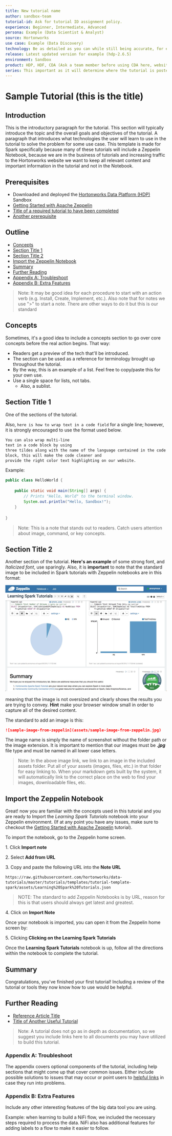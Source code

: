 ```yaml
---
title: New tutorial name
author: sandbox-team
tutorial-id: Ask for tutorial ID assignment policy.
experience: Beginner, Intermediate, Advanced
persona: Example (Data Scientist & Analyst)
source: Hortonworks
use case: Example (Data Discovery)
technology: Be as detailed as you can while still being accurate, for example (Apache Spark, Apache Ozone, Apache Hive with LLAP)
release: Latest updated version for example (hdp-2.6.5)
environment: Sandbox
product: HDP, HDF, CDA (Ask a team member before using CDA here, website might not be ready yet)
series: This important as it will determine where the tutorial is posted example (HDP > Develop with Hadoop > Apache Spark)
---
```


# Sample Tutorial (this is the title)

## Introduction

This is the introductory paragraph for the tutorial. This section will typically introduce the topic and the overall goals and objectives of the tutorial. A paragraph that introduces what technologies the user will learn to use in the tutorial to solve the problem for some use case. This template is made for Spark specifically because many of these tutorials will include a Zeppelin Notebook, because we are in the business of tutorials and increasing traffic to the Hortonworks website we want to keep all relevant content and important information in the tutorial and not in the Notebook.
<!-- If you need to add comments HTML commenting is recsmmended  -->

## Prerequisites

<!--
Ine thing that all of these tutorials will have in common are these two prerequisites, add more requirements as needed 
-->

- Downloaded and deployed the [Hortonworks Data Platform (HDP)](https://hortonworks.com/downloads/#sandbox) Sandbox
- [Getting Started with Apache Zeppelin](https://hortonworks.com/tutorial/getting-started-with-apache-zeppelin/)
- [Title of a required tutorial to have been completed](http://example.com/link/to/required/tutorial)
- [Another prerequisite](http://example.com/link/to/required/tutorial)

## Outline

- [Concepts](#concepts)
- [Section Title 1](#section-title-1)
- [Section Title 2](#section-title-2)
- [Import the Zeppelin Notebook](#import-the-zeppelin-notebook)
- [Summary](#summary)
- [Further Reading](#further-reading)
- [Appendix A: Troubleshoot](#appendix-a-troubleshoot)
- [Appendix B: Extra Features](#appendix-b-extra-features)

> Note: It may be good idea for each procedure to start with an action verb (e.g. Install, Create, Implement, etc.). Also note that for notes we use ">" to start a note. There are other ways to do it but this is our standard

## Concepts

Sometimes, it's a good idea to include a concepts section to go over core concepts before the real action begins.  That way:

- Readers get a preview of the tech that'll be introduced.
- The section can be used as a reference for terminology brought up throughout the tutorial.
- By the way, this is an example of a list.  Feel free to copy/paste this for your own use.
- Use a single space for lists, not tabs.
  - Also, a sublist.

## Section Title 1

One of the sections of the tutorial.

Also, `here is how to wrap text in a code field` for a single line; however, it is strongly encouraged to use the format used below.

~~~text
You can also wrap multi-line
text in a code block by using
three tildes along with the name of the language contained in the code block, this will make the code cleaner and
provide the right color text highlighting on our website.
~~~

Example:

~~~java
public class HelloWorld {

    public static void main(String[] args) {
        // Prints "Hello, World" to the terminal window.
        System.out.println("Hello, Sandbox!");
    }

}
~~~

> Note: This is a note that stands out to readers.  Catch users attention about image, command, or key concepts.

## Section Title 2

Another section of the tutorial. **Here's an example** of some strong font, and _Italicized font_, use sparingly. Also, it is **important** to note that the standard image to be included in Spark tutorials with Zeppelin notebooks are in this format:

![sample-image-from-zeppelin](assets/sample-image-from-zeppelin.jpg)

meaning that the image is not oversized and clearly shows the results you are trying to convey. **Hint** make your browser window small in order to capture all of the desired content.

The standard to add an image is this:

~~~md
![sample-image-from-zeppelin](assets/sample-image-from-zeppelin.jpg)
~~~

The image name is simply the name of screenshot without the folder path or the image extension. It is important to mention that our images must be **_.jpg_** file type and must be named in all lower case letters.

> Note: In the above image link, we link to an image in the included assets folder.  Put all of your assets (images, files, etc.) in that folder for easy linking to.  When your markdown gets built by the system, it will automatically link to the correct place on the web to find your images, downloadable files, etc.

<!-- 
This is the language used for tutorials which include a Zeppelin Notebook as of HDP 3.0 
Keep your language as close as possible to this for consistency's sake
-->

## Import the Zeppelin Notebook

 Great! now you are familiar with the concepts used in this tutorial and you are ready to Import the _Learning Spark Tutorials_ notebook into your Zeppelin environment. (If at any point you have any issues, make sure to checkout the [Getting Started with Apache Zeppelin](https://hortonworks.com/tutorial/getting-started-with-apache-zeppelin/) tutorial).

To import the notebook, go to the Zeppelin home screen.

1\. Click **Import note**

2\. Select **Add from URL**

3\. Copy and paste the following URL into the **Note URL**

~~~text
https://raw.githubusercontent.com/hortonworks/data-tutorials/master/tutorials/templates/tutorial-template-spark/assets/Learning%20Spark%20Tutorials.json
~~~

> NOTE: The standard to add Zeppelin Notebooks is by URL, reason for this is that users should always get latest and greatest.

4\. Click on **Import Note**

Once your notebook is imported, you can open it from the Zeppelin home screen by:

5\. Clicking **Clicking on the Learning Spark Tutorials**

Once the **Learning Spark Tutorials** notebook is up, follow all the directions within the notebook to complete the tutorial.

## Summary

Congratulations, you've finished your first tutorial!  Including a review of the tutorial or tools they now know how to use would be helpful.

## Further Reading

- [Reference Article Title](https://example.com)
- [Title of Another Useful Tutorial](https://hortonworks.com)

> Note: A tutorial does not go as in depth as documentation, so we suggest you include links here to all documents you may have utilized to build this tutorial.

### Appendix A: Troubleshoot

The appendix covers optional components of the tutorial, including help sections that might come up that cover common issues.  Either include possible solutions to issues that may occur or point users to [helpful links](https://hortonworks.com) in case they run into problems.

### Appendix B: Extra Features

Include any other interesting features of the big data tool you are using.

Example: when learning to build a NiFi flow, we included the necessary steps required to process the data. NiFi also has additional features for adding labels to a flow to make it easier to follow.
